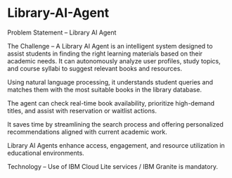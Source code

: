 # Library-AI-Agent

Problem Statement – Library AI Agent

The Challenge – A Library AI Agent is an intelligent system designed to assist students in finding the right learning materials based on their academic needs. It can autonomously analyze user profiles, study topics, and course syllabi to suggest relevant books and resources.

Using natural language processing, it understands student queries and matches them with the most suitable books in the library database.

The agent can check real-time book availability, prioritize high-demand titles, and assist with reservation or waitlist actions.

It saves time by streamlining the search process and offering personalized recommendations aligned with current academic work.

Library AI Agents enhance access, engagement, and resource utilization in educational environments.

Technology – Use of IBM Cloud Lite services / IBM Granite is mandatory.
